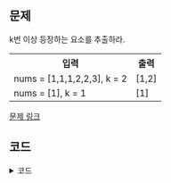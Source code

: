 ## 문제

k번 이상 등장하는 요소를 추출하라. 

 <table>
	<th>입력</th>
	<th>출력</th>
	<tr><!-- 첫번째 줄 시작 -->
	    <td>nums = [1,1,1,2,2,3], k = 2</td>
	    <td>[1,2]</td>
	</tr><!-- 첫번째 줄 끝 -->
    	<tr><!-- 첫번째 줄 시작 -->
	    <td>nums = [1], k = 1</td>
	    <td>[1]</td>
	</tr><!-- 첫번째 줄 끝 -->
    </table>

<a href="https://leetcode.com/problems/top-k-frequent-elements/" target="_blank">문제 링크</a>

## 코드

<details>
<summary>코드</summary>
<div markdown="1">

```python
from typing import List
import collections, heapq

class Solution:
    def topKFrequent(self, nums: List[int], k: int) -> List[int]:
        freqs = collections.Counter(nums)
        freqs_heap = []

        for f in freqs:
            heapq.heappush(freqs_heap, (-freqs[f], f))

        topk = list()
        for _ in range(k):
            topk.append(heapq.heappop(freqs_heap)[1])

        return topk

        
    def topKFrequent(self, nums, k):
        # 언패킹(*)으로 가로를 풀어줌. 
        return list(zip(*collections.Counter(nums).most_common(k)))[0]
```

</div>
</details>